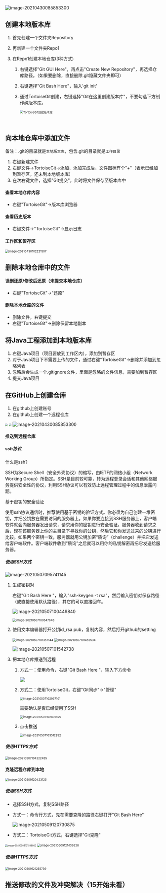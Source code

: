 <img src="Git命令流程图.png" alt="image-20210430085853300"  />

## 创建本地版本库

 1. 首先创建一个文件夹Repository

 2. 再新建一个文件夹Repo1

 3. 在Repo1创建本地仓库(3种方式)

     1. 右键选择"Git GUI Here"，再点击"Create New Repository"，再选择仓库路径。（如果要删除，直接删除.git隐藏文件夹即可）

     2. 右键选择"Git Bash Here"，输入'git init'

     3. 通过TortoiseGit创建，右键选择"Git在这里创建版本库"，不要勾选下方制作纯版本库。

        <img src="TortoiseGit创建版本库.png" alt="TortoiseGit创建版本库" style="zoom: 67%;" />

​				

## 向本地仓库中添加文件

备注：.git的目录就是``本地版本库``，包含.git的目录就是``工作目录``

1. 右键新建文件
2. 右键文件->TortoiseGit->添加，添加完成后，文件图标有个"+"（表示已经加到暂存区，还未到本地版本库）
3. 在次右键文件，选择"Git提交"，此时将文件保存至版本库中

#### 查看本地仓库内容

* 右键"TortoiseGit"->版本库浏览器

#### 查看历史版本

* 右键文件->"TortoiseGit"->显示日志

#### 工作区和暂存区

<img src="工作区和暂存区" alt="image-20210430102221507" style="zoom: 67%;" />



## 删除本地仓库中的文件

#### 误删还原/修改后还原（未提交本地仓库）

* 右键"TortoiseGit"->"还原"

#### 删除本地仓库的文件

* 删除文件，右键提交
* 右键"TortoiseGit"->删除保留本地副本



## 将Java工程添加到本地版本库

1. 右键Java项目（项目要放到工作区内），添加到暂存区
2. 对于Java项目下不需要上传的文件，通过右键"TortoiseGit"->删除并添加到忽略列表
3. 忽略后会生成一个.gitignore文件，里面是忽略的文件信息，需要加到暂存区
4. 提交Java项目

## 在GitHub上创建仓库

1. 在github上创建账号
2. 在github上创建一个远程仓库

<img src="图片/创建github远程仓库.png" style="zoom: 50%;" />

<img src="图片/创建github远程仓库2.png" style="zoom:50%;" />

<img src="Git命令流程图.png" alt="image-20210430085853300"  />



#### 推送到远程仓库

#####  ssh协议

什么是ssh?

SSH为Secure Shell（安全外壳协议）的缩写，由IETF的网络小组（Network Working Group）所指定。SSH是目前较可靠，转为远程登录会话和其他网络服务提供安全性的协议，利用SSH协议可以有效防止远程管理过程中的信息泄露问题。

基于密钥的安全验证

使用ssh协议通信时，推荐使用基于密钥的验证方式。你必须为自己创建一堆密钥，并把公钥放在需要访问的服务器上。如果你要连接到SSH服务器上，客户端软件就会向服务器发出请求，请求用你的密钥进行安全验证。服务器收到请求之后，现在该服务器上你的主目录下寻找你的公钥，然后它和你发送过来的公钥进行比较。如果两个密钥一致，服务器就用公钥加密“质询”（challenge）并把它发送给客户端软件。客户端软件收到“质询”之后就可以用你的私钥解密再把它发送给服务器。

#####  使用SSH方式

![image-20210507095741145](图片/SSH方式.png)

1. 生成密钥对

   右键"Git Bash Here "，输入"ssh-keygen -t rsa"，然后输入密钥对保存路径（或直接使用默认路径），其它的可以直接回车。

   ![image-20210507100449840](图片/生成密钥对1.png)

   <img src="图片/密钥对2.png" alt="image-20210507100547646" style="zoom: 67%;" />

2. 使用文本编辑器打开公钥id_rsa.pub，复制内容，然后打开github的setting

   <img src="图片/使用密钥.png" alt="image-20210507101357144" style="zoom:67%;" />

   <img src="图片/使用密钥2.png" alt="image-20210507101452534" style="zoom:67%;" />

   ![image-20210507101542738](图片/使用密钥3.png)

3. 把本地仓库推送到远程

   1. 方式一：使用命令，右键"Git Bash Here "，输入下方命令

      ![](图片/连接远程仓库.png)

   2. 方式二：使用TortoiseGit，右键"Git同步"->"管理"

      <img src="图片/SSH远端配置.png" alt="image-20210507102957101" style="zoom:67%;" />

      需要确认是否已经使用了SSH

      <img src="图片/SSH网络配置.png" alt="image-20210507102801829" style="zoom:67%;" />

   3. 点击推送

      <img src="图片/SSH方式推送.png" alt="image-20210507103512852" style="zoom:67%;" />

      

      

#####  使用HTTPS方式

<img src="图片/HTTPS网络配置.png" alt="image-20210507104222455" style="zoom: 67%;" />



#### 克隆远程仓库到本地

<img src="图片/远程仓库克隆到本地1.png" alt="image-20210509120423125" style="zoom:67%;" />

##### 使用SSH方式

* 选择SSH方式，复制SSH路径

* 方式一：命令行方式，先在需要克隆的路径右键打开"Git Bash Here"

  ![image-20210509120730875](图片/命令行方式克隆到本地.png)

* 方式二：TortoiseGit方式，右键选择"Git克隆"

<img src="图片/TortoiseGit克隆1.png" alt="image-20210509121038862" style="zoom: 50%;" />



<img src="图片/TortoiseGit克隆3.png" alt="image-20210509121436328" style="zoom:67%;" />

##### 使用HTTPS方式

<img src="图片/TortoiseGit克隆2.png" alt="image-20210509121255739" style="zoom:67%;" />



## 推送修改的文件及冲突解决（15开始未看）